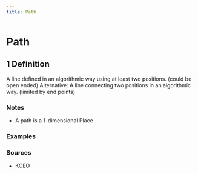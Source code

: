 ```yaml
---
title: Path
---
```


# Path

## 1 Definition

A line defined in an algorithmic way using at least two positions. (could be open ended) Alternative: A line connecting two positions in an algorithmic way. (limited by end points) 

### Notes 
- A path is a 1-dimensional Place
### Examples 

### Sources
- KCEO
